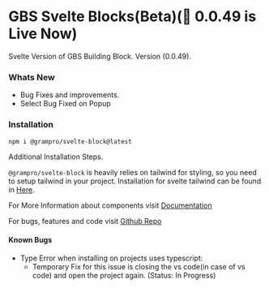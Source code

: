 # GBS Svelte Blocks(Beta)(🎉 0.0.49 is Live Now)

Svelte Version of GBS Building Block. Version (0.0.49).

### Whats New

- Bug Fixes and improvements.
- Select Bug Fixed on Popup

### Installation

```bash
npm i @grampro/svelte-block@latest
```

Additional Installation Steps.

`@grampro/svelte-block` is heavily relies on tailwind for styling, so you need to setup tailwind in your project. Installation for svelte tailwind can be found in [Here](https://tailwindcss.com/docs/guides/sveltekit).

For More Information about components visit [Documentation](https://gbs-svelte-bblock.netlify.app/)

For bugs, features and code visit [Github Repo](https://github.com/ananduremanan/svelte-component-library)

#### Known Bugs

- Type Error when installing on projects uses typescript:
  - Temporary Fix for this issue is closing the vs code(in case of vs code) and open the project again. (Status: In Progress)
